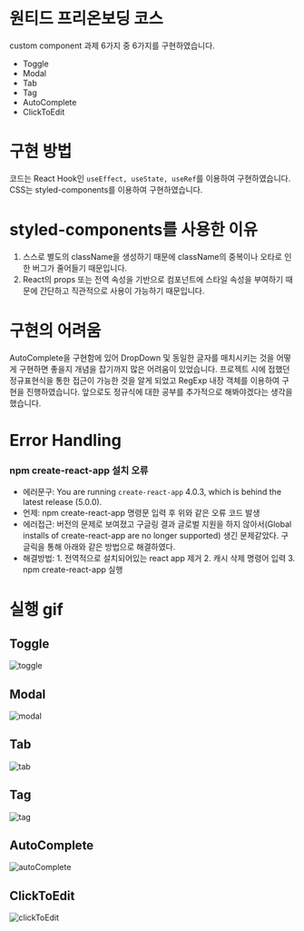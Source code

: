 # 원티드 프리온보딩 코스
custom component 과제 6가지 중 6가지를 구현하였습니다.

- Toggle
- Modal
- Tab
- Tag
- AutoComplete
- ClickToEdit



# 구현 방법
코드는 React Hook인 `useEffect, useState, useRef`를 이용하여 구현하였습니다.
CSS는 styled-components를 이용하여 구현하였습니다.



# styled-components를 사용한 이유
1. 스스로 별도의 className을 생성하기 때문에 className의 중복이나 오타로 인한 버그가 줄어들기 때문입니다.
2. React의 props 또는 전역 속성을 기반으로 컴포넌트에 스타일 속성을 부여하기 때문에 간단하고 직관적으로 사용이 가능하기 때문입니다.



# 구현의 어려움
AutoComplete을 구현함에 있어 DropDown 및 동일한 글자를 매치시키는 것을 어떻게 구현하면 좋을지 개념을 잡기까지 많은 어려움이 있었습니다. 
프로젝트 시에 접했던 정규표현식을 통한 접근이 가능한 것을 알게 되었고 RegExp 내장 객체를 이용하여 구현을 진행하였습니다. 
앞으로도 정규식에 대한 공부를 추가적으로 해봐야겠다는 생각을 했습니다.



# Error Handling
### npm create-react-app 설치 오류
- 에러문구: You are running `create-react-app` 4.0.3, which is behind the latest release (5.0.0).
- 언제: npm create-react-app 명령문 입력 후 위와 같은 오류 코드 발생
- 에러접근: 버전의 문제로 보여졌고 구글링 결과 글로벌 지원을 하지 않아서(Global installs of create-react-app are no longer supported) 생긴 문제같았다. 
          구글릭을 통해 아래와 같은 방법으로 해결하였다.
- 해결방법: 1. 전역적으로 설치되어있는 react app 제거 2. 캐시 삭제 명령어 입력 3. npm create-react-app 실행



# 실행 gif
## Toggle
![toggle](https://user-images.githubusercontent.com/87534763/153128844-dc63c299-0ce1-4e1d-adf0-f9c176f461db.gif)

## Modal
![modal](https://user-images.githubusercontent.com/87534763/153128947-30203fb9-a25f-49e5-89c1-47bbee7d13da.gif)

## Tab
![tab](https://user-images.githubusercontent.com/87534763/153128981-da21c3fe-7c40-482d-a1f7-640081a429da.gif)

## Tag
![tag](https://user-images.githubusercontent.com/87534763/153128998-43577635-719d-4bdc-a120-a46b67c1126b.gif)

## AutoComplete
![autoComplete](https://user-images.githubusercontent.com/87534763/153129029-d6f48dfe-2f6e-4611-a0f1-c84b90d31f93.gif)

## ClickToEdit
![clickToEdit](https://user-images.githubusercontent.com/87534763/153129089-b3c0622c-a04d-4ec9-98f6-97aa7fdecdd6.gif)
